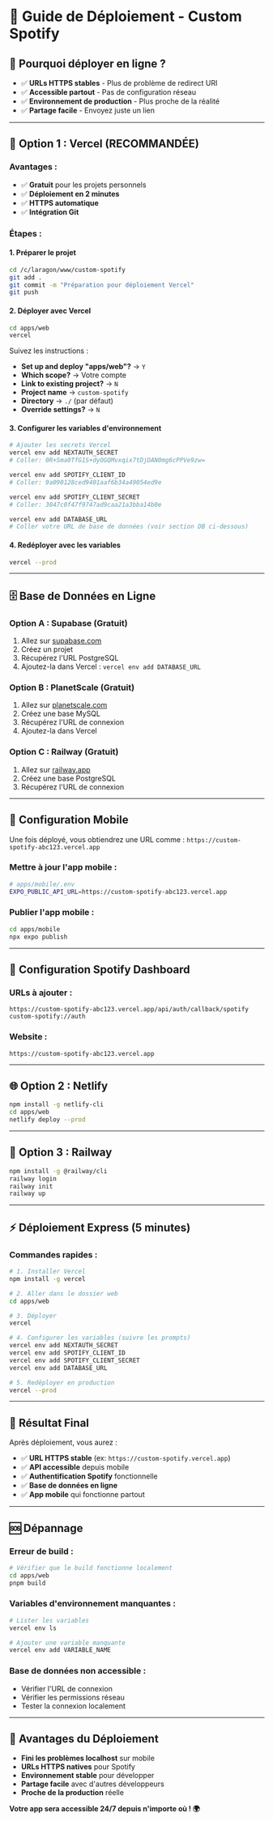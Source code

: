 # 🚀 Guide de Déploiement - Custom Spotify

## 🎯 **Pourquoi déployer en ligne ?**

- ✅ **URLs HTTPS stables** - Plus de problème de redirect URI
- ✅ **Accessible partout** - Pas de configuration réseau
- ✅ **Environnement de production** - Plus proche de la réalité
- ✅ **Partage facile** - Envoyez juste un lien

---

## 🚀 **Option 1 : Vercel (RECOMMANDÉE)**

### **Avantages :**
- ✅ **Gratuit** pour les projets personnels
- ✅ **Déploiement en 2 minutes**
- ✅ **HTTPS automatique**
- ✅ **Intégration Git**

### **Étapes :**

#### **1. Préparer le projet**
```bash
cd /c/laragon/www/custom-spotify
git add .
git commit -m "Préparation pour déploiement Vercel"
git push
```

#### **2. Déployer avec Vercel**
```bash
cd apps/web
vercel
```

Suivez les instructions :
- **Set up and deploy "apps/web"?** → `Y`
- **Which scope?** → Votre compte
- **Link to existing project?** → `N`
- **Project name** → `custom-spotify`
- **Directory** → `./` (par défaut)
- **Override settings?** → `N`

#### **3. Configurer les variables d'environnement**
```bash
# Ajouter les secrets Vercel
vercel env add NEXTAUTH_SECRET
# Coller: 0R+Sma0TfG1S+dyOGQMvxqix7tDjDAN0mg6cPPVe9zw=

vercel env add SPOTIFY_CLIENT_ID
# Coller: 9a090128ced9401aaf6b34a49054ed9e

vercel env add SPOTIFY_CLIENT_SECRET
# Coller: 3047c0f47f9747ad9caa21a3bba14b0e

vercel env add DATABASE_URL
# Coller votre URL de base de données (voir section DB ci-dessous)
```

#### **4. Redéployer avec les variables**
```bash
vercel --prod
```

---

## 🗄️ **Base de Données en Ligne**

### **Option A : Supabase (Gratuit)**
1. Allez sur [supabase.com](https://supabase.com)
2. Créez un projet
3. Récupérez l'URL PostgreSQL
4. Ajoutez-la dans Vercel : `vercel env add DATABASE_URL`

### **Option B : PlanetScale (Gratuit)**
1. Allez sur [planetscale.com](https://planetscale.com)
2. Créez une base MySQL
3. Récupérez l'URL de connexion
4. Ajoutez-la dans Vercel

### **Option C : Railway (Gratuit)**
1. Allez sur [railway.app](https://railway.app)
2. Créez une base PostgreSQL
3. Récupérez l'URL de connexion

---

## 📱 **Configuration Mobile**

Une fois déployé, vous obtiendrez une URL comme :
`https://custom-spotify-abc123.vercel.app`

### **Mettre à jour l'app mobile :**

```bash
# apps/mobile/.env
EXPO_PUBLIC_API_URL=https://custom-spotify-abc123.vercel.app
```

### **Publier l'app mobile :**
```bash
cd apps/mobile
npx expo publish
```

---

## 🎵 **Configuration Spotify Dashboard**

### **URLs à ajouter :**
```
https://custom-spotify-abc123.vercel.app/api/auth/callback/spotify
custom-spotify://auth
```

### **Website :**
```
https://custom-spotify-abc123.vercel.app
```

---

## 🌐 **Option 2 : Netlify**

```bash
npm install -g netlify-cli
cd apps/web
netlify deploy --prod
```

---

## 🔧 **Option 3 : Railway**

```bash
npm install -g @railway/cli
railway login
railway init
railway up
```

---

## ⚡ **Déploiement Express (5 minutes)**

### **Commandes rapides :**
```bash
# 1. Installer Vercel
npm install -g vercel

# 2. Aller dans le dossier web
cd apps/web

# 3. Déployer
vercel

# 4. Configurer les variables (suivre les prompts)
vercel env add NEXTAUTH_SECRET
vercel env add SPOTIFY_CLIENT_ID  
vercel env add SPOTIFY_CLIENT_SECRET
vercel env add DATABASE_URL

# 5. Redéployer en production
vercel --prod
```

---

## 🎯 **Résultat Final**

Après déploiement, vous aurez :
- ✅ **URL HTTPS stable** (ex: `https://custom-spotify.vercel.app`)
- ✅ **API accessible** depuis mobile
- ✅ **Authentification Spotify** fonctionnelle
- ✅ **Base de données en ligne**
- ✅ **App mobile** qui fonctionne partout

---

## 🆘 **Dépannage**

### **Erreur de build :**
```bash
# Vérifier que le build fonctionne localement
cd apps/web
pnpm build
```

### **Variables d'environnement manquantes :**
```bash
# Lister les variables
vercel env ls

# Ajouter une variable manquante
vercel env add VARIABLE_NAME
```

### **Base de données non accessible :**
- Vérifier l'URL de connexion
- Vérifier les permissions réseau
- Tester la connexion localement

---

## 🎉 **Avantages du Déploiement**

- **Fini les problèmes localhost** sur mobile
- **URLs HTTPS natives** pour Spotify
- **Environnement stable** pour développer
- **Partage facile** avec d'autres développeurs
- **Proche de la production** réelle

**Votre app sera accessible 24/7 depuis n'importe où ! 🌍** 